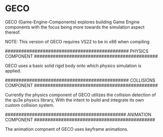 # GECO 

GECO (Game-Engine-Components) explores building Game Engine components with the focus being more towards the simulation aspect thereof.

NOTE: This version of GECO requires VS22 to be in x86 when compiling

##############################################
PHYSICS COMPONENT
##############################################

GECO uses a basic solid rigid body onto which physics simulation is applied.

##############################################
COLLISIONS COMPONENT
##############################################

Currently the physics component of GECO utilizes the collision detection of the qu3e physics library, With the intent to build and integrate its own custom collision system.

#############################################
  ANIMATION COMPONENT
#############################################

The animation compnent of GECO uses keyframe animations.



